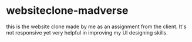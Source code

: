 # websiteclone-madverse
this is the website clone made by me as an assignment from the client. It's not responsive yet very helpful in improving my UI designing skills. 
